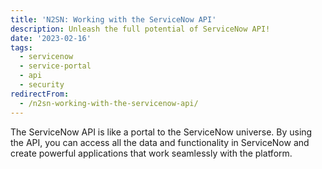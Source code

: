 ```yaml
---
title: 'N2SN: Working with the ServiceNow API'
description: Unleash the full potential of ServiceNow API!
date: '2023-02-16'
tags:
  - servicenow
  - service-portal
  - api
  - security
redirectFrom:
  - /n2sn-working-with-the-servicenow-api/
---
```


The ServiceNow API is like a portal to the ServiceNow universe. By using the API, you can access all the data and functionality in ServiceNow and create powerful applications that work seamlessly with the platform.